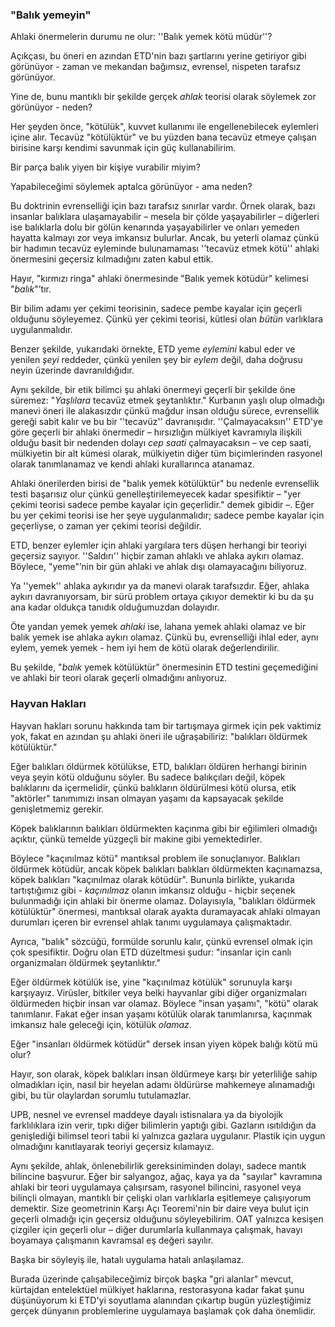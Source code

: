 ### "Balık yemeyin"

Ahlaki önermelerin durumu ne olur: ''Balık yemek kötü müdür''?

Açıkçası, bu öneri en azından ETD'nin bazı şartlarını yerine getiriyor gibi görünüyor - zaman ve mekandan bağımsız, evrensel, nispeten tarafsız görünüyor.

Yine de, bunu mantıklı bir şekilde gerçek *ahlak* teorisi olarak söylemek zor görünüyor - neden?

Her şeyden önce, "kötülük", kuvvet kullanımı ile engellenebilecek eylemleri içine alır. Tecavüz "kötülüktür" ve bu yüzden bana tecavüz etmeye çalışan birisine karşı kendimi savunmak için güç kullanabilirim.

Bir parça balık yiyen bir kişiye vurabilir miyim?

Yapabileceğimi söylemek aptalca görünüyor - ama neden?

Bu doktrinin evrenselliği için bazı tarafsız sınırlar vardır. Örnek olarak, bazı insanlar balıklara ulaşamayabilir – mesela bir çölde yaşayabilirler – diğerleri ise balıklarla dolu bir gölün kenarında yaşayabilirler ve onları yemeden hayatta kalmayı zor veya imkansız bulurlar. Ancak, bu yeterli olamaz çünkü bir hadımın tecavüz eyleminde bulunamaması ''tecavüz etmek kötü'' ahlaki önermesini geçersiz kılmadığını zaten kabul ettik.

Hayır, "kırmızı ringa" ahlaki önermesinde "Balık yemek kötüdür" kelimesi "*balık*"’tır.

Bir bilim adamı yer çekimi teorisinin, sadece pembe kayalar için geçerli olduğunu söyleyemez. Çünkü yer çekimi teorisi, kütlesi olan *bütün* varlıklara uygulanmalıdır.

Benzer şekilde, yukarıdaki örnekte, ETD yeme *eylemini* kabul eder ve yenilen *şeyi* reddeder, çünkü yenilen şey bir *eylem* değil, daha doğrusu neyin üzerinde davranıldığıdır.

Aynı şekilde, bir etik bilimci şu ahlaki önermeyi geçerli bir şekilde öne süremez: "*Yaşlılara* tecavüz etmek şeytanlıktır." Kurbanın yaşlı olup olmadığı manevi öneri ile alakasızdır çünkü mağdur insan olduğu sürece, evrensellik gereği sabit kalır ve bu bir ''tecavüz'' davranışıdır. ''Çalmayacaksın'' ETD'ye göre geçerli bir ahlaki önermedir – hırsızlığın mülkiyet kavramıyla ilişkili olduğu basit bir nedenden dolayı *cep saati* çalmayacaksın – ve cep saati, mülkiyetin bir alt kümesi olarak, mülkiyetin diğer tüm biçimlerinden rasyonel olarak tanımlanamaz ve kendi ahlaki kurallarınca atanamaz.

Ahlaki önerilerden birisi de "balık yemek kötülüktür" bu nedenle evrensellik testi başarısız olur çünkü genelleştirilemeyecek kadar spesifiktir – "yer çekimi teorisi sadece pembe kayalar için geçerlidir." demek gibidir –. Eğer bu yer çekimi teorisi ise her şeye uygulanmalıdır; sadece pembe kayalar için geçerliyse, o zaman yer çekimi teorisi değildir.

ETD, benzer eylemler için ahlaki yargılara ters düşen herhangi bir teoriyi geçersiz sayıyor. ''Saldırı'' hiçbir zaman ahlaklı ve ahlaka aykırı olamaz. Böylece, "yeme"’nin bir gün ahlaki ve ahlak dışı olamayacağını biliyoruz.

Ya ''yemek'' ahlaka aykırıdır ya da manevi olarak tarafsızdır. Eğer, ahlaka aykırı davranıyorsam, bir sürü problem ortaya çıkıyor demektir ki bu da şu ana kadar oldukça tanıdık olduğumuzdan dolayıdır.

Öte yandan yemek yemek *ahlaki* ise, lahana yemek ahlaki olamaz ve bir balık yemek ise ahlaka aykırı olamaz. Çünkü bu, evrenselliği ihlal eder, aynı eylem, yemek yemek - hem iyi hem de kötü olarak değerlendirilir.

Bu şekilde, "*balık* yemek kötülüktür" önermesinin ETD testini geçemediğini ve ahlaki bir teori olarak geçerli olmadığını anlıyoruz.

### Hayvan Hakları

Hayvan hakları sorunu hakkında tam bir tartışmaya girmek için pek vaktimiz yok, fakat en azından şu ahlaki öneri ile uğraşabiliriz: "balıkları öldürmek kötülüktür."

Eğer balıkları öldürmek kötülükse, ETD, balıkları öldüren herhangi birinin veya şeyin kötü olduğunu söyler. Bu sadece balıkçıları değil, köpek balıklarını da içermelidir, çünkü balıkların öldürülmesi kötü olursa, etik "aktörler" tanımımızı insan olmayan yaşamı da kapsayacak şekilde genişletmemiz gerekir.

Köpek balıklarının balıkları öldürmekten kaçınma gibi bir eğilimleri olmadığı açıktır, çünkü temelde yüzgeçli bir makine gibi yemektedirler.

Böylece "kaçınılmaz kötü" mantıksal problem ile sonuçlanıyor. Balıkları öldürmek kötüdür, ancak köpek balıkları balıkları öldürmekten kaçınamazsa, köpek balıkları "kaçınılmaz olarak kötüdür". Bununla birlikte, yukarıda tartıştığımız gibi - *kaçınılmaz* olanın imkansız olduğu - hiçbir seçenek bulunmadığı için ahlaki bir önerme olamaz. Dolayısıyla, "balıkları öldürmek kötülüktür" önermesi, mantıksal olarak ayakta duramayacak ahlaki olmayan durumları içeren bir evrensel ahlak tanımı uygulamaya çalışmaktadır.

Ayrıca, "balık" sözcüğü, formülde sorunlu kalır, çünkü evrensel olmak için çok spesifiktir. Doğru olan ETD düzeltmesi şudur: "insanlar için canlı organizmaları öldürmek şeytanlıktır."

Eğer öldürmek kötülük ise, yine "kaçınılmaz kötülük" sorunuyla karşı karşıyayız. Virüsler, bitkiler veya belki hayvanlar gibi diğer organizmaları öldürmeden hiçbir insan var olamaz. Böylece "insan yaşamı", "kötü" olarak tanımlanır. Fakat eğer insan yaşamı kötülük olarak tanımlanırsa, kaçınmak imkansız hale geleceği için, kötülük *olamaz*.

Eğer "insanları öldürmek kötüdür" dersek insan yiyen köpek balığı kötü mü olur?

Hayır, son olarak, köpek balıkları insan öldürmeye karşı bir yeterliliğe sahip olmadıkları için, nasıl bir heyelan adamı öldürürse mahkemeye alınamadığı gibi, bu tür olaylardan sorumlu tutulamazlar.

UPB, nesnel ve evrensel maddeye dayalı istisnalara ya da biyolojik farklılıklara izin verir, tıpkı diğer bilimlerin yaptığı gibi. Gazların ısıtıldığın da genişlediği bilimsel teori tabii ki yalnızca gazlara uygulanır. Plastik için uygun olmadığını kanıtlayarak teoriyi geçersiz kılamayız.

Aynı şekilde, ahlak, önlenebilirlik gereksiniminden dolayı, sadece mantık bilincine başvurur. Eğer bir salyangoz, ağaç, kaya ya da "sayılar" kavramına ahlaki bir teori uygulamaya çalışırsam, rasyonel bilincini, rasyonel veya bilinçli olmayan, mantıklı bir çelişki olan varlıklarla eşitlemeye çalışıyorum demektir. Size geometrinin Karşı Açı Teoremi'nin bir daire veya bulut için geçerli olmadığı için geçersiz olduğunu söyleyebilirim. OAT yalnızca kesişen çizgiler için geçerli olur – diğer durumlarla kullanmaya çalışmak, havayı boyamaya çalışmanın kavramsal eş değeri sayılır.

Başka bir söyleyiş ile, hatalı uygulama hatalı anlaşılamaz.

Burada üzerinde çalışabileceğimiz birçok başka "gri alanlar" mevcut, kürtajdan entelektüel mülkiyet haklarına, restorasyona kadar fakat şunu düşünüyorum ki ETD'yi soyutlama alanından çıkartıp bugün yüzleştiğimiz gerçek dünyanın problemlerine uygulamaya başlamak çok daha önemlidir.

